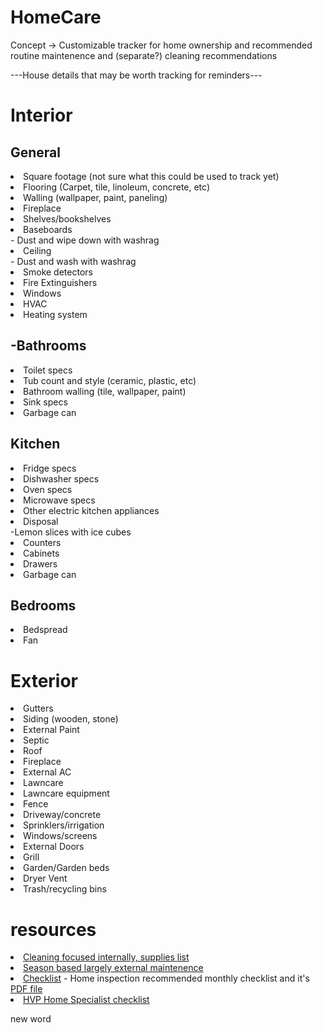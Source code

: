 # HomeCare

Concept -> Customizable tracker for home ownership and recommended routine maintenence and (separate?) cleaning recommendations

---House details that may be worth tracking for reminders---

<h1>Interior</h1>

<h2>General</h2>
<li> Square footage (not sure what this could be used to track yet)
<li> Flooring (Carpet, tile, linoleum, concrete, etc)
<li> Walling (wallpaper, paint, paneling)
<li> Fireplace
<li> Shelves/bookshelves
<li> Baseboards </li>- Dust and wipe down with washrag
<li> Ceiling</li>- Dust and wash with washrag
<li> Smoke detectors
<li> Fire Extinguishers
<li> Windows
<li> HVAC
<li> Heating system

<h2>-Bathrooms</h2>
<li> Toilet specs<br>
<li> Tub count and style (ceramic, plastic, etc)<br>
<li> Bathroom walling (tile, wallpaper, paint)<br>
<li> Sink specs<br>
<li> Garbage can <br>

<h2>Kitchen</h2>
<li> Fridge specs<br>
<li> Dishwasher specs<br>
<li> Oven specs<br>
<li> Microwave specs<br>
<li> Other electric kitchen appliances<br>
<li> Disposal</li>-Lemon slices with ice cubes
<li> Counters<br>
<li> Cabinets<br>
<li> Drawers <br>
<li> Garbage can <br>

<h2>Bedrooms</h2>
<li> Bedspread
<li> Fan

<h1> Exterior </h1>
<li>Gutters<br>
<li>Siding (wooden, stone)<br>
<li>External Paint
<li>Septic
<li>Roof
<li>Fireplace
<li>External AC
<li>Lawncare
<li>Lawncare equipment
<li>Fence
<li>Driveway/concrete
<li>Sprinklers/irrigation
<li>Windows/screens
<li>External Doors
<li>Grill
<li>Garden/Garden beds
<li>Dryer Vent
<li>Trash/recycling bins


<h1>resources</h1>
<li> <a href="https://i.etsystatic.com/7642030/r/il/e8caea/644303566/il_1588xN.644303566_q0pk.jpg">Cleaning focused internally, supplies list</a>
<li><a href="https://prudentreviews.com/wp-content/uploads/2018/07/Home-Maintenance-Checklist-Printable-PDF-1.jpg">Season based largely external maintenence</a>
<li><a href="https://www.championinspect.com/post/2018/01/03/annual-homeowners-maintenance-checklist">Checklist</a> - Home inspection recommended monthly checklist and it's <a href="https://docs.wixstatic.com/ugd/a65436_6e4d79e504444ceb942c90013a7431fb.pdf">PDF file</a>
<li><a href="https://www.yumpu.com/en/document/read/58709724/mvpaspencom-home-maintenance-checklist">HVP Home Specialist checklist</a>

new word